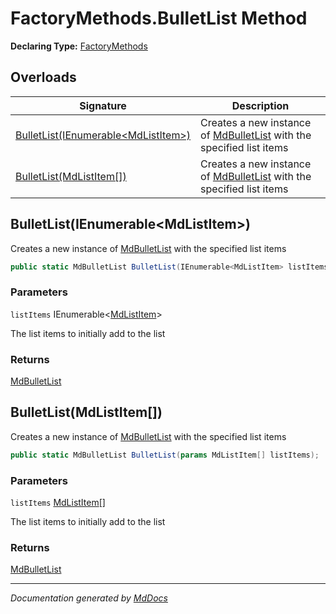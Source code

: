 ﻿# FactoryMethods.BulletList Method

**Declaring Type:** [FactoryMethods](../index.md)

## Overloads

| Signature                                                                 | Description                                                                                         |
| ------------------------------------------------------------------------- | --------------------------------------------------------------------------------------------------- |
| [BulletList(IEnumerable\<MdListItem\>)](#bulletlistienumerablemdlistitem) | Creates a new instance of [MdBulletList](../../MdBulletList/index.md) with the specified list items |
| [BulletList(MdListItem\[\])](#bulletlistmdlistitem)                       | Creates a new instance of [MdBulletList](../../MdBulletList/index.md) with the specified list items |

## BulletList(IEnumerable\<MdListItem\>)

Creates a new instance of [MdBulletList](../../MdBulletList/index.md) with the specified list items

```csharp
public static MdBulletList BulletList(IEnumerable<MdListItem> listItems);
```

### Parameters

`listItems`  IEnumerable\<[MdListItem](../../MdListItem/index.md)\>

The list items to initially add to the list

### Returns

[MdBulletList](../../MdBulletList/index.md)

## BulletList(MdListItem\[\])

Creates a new instance of [MdBulletList](../../MdBulletList/index.md) with the specified list items

```csharp
public static MdBulletList BulletList(params MdListItem[] listItems);
```

### Parameters

`listItems`  [MdListItem](../../MdListItem/index.md)\[\]

The list items to initially add to the list

### Returns

[MdBulletList](../../MdBulletList/index.md)

___

*Documentation generated by [MdDocs](https://github.com/ap0llo/mddocs)*
